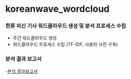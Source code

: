 # koreanwave_wordcloud
### 한류 외신 기사 워드클라우드 생성 및 분석 프로세스 수립

- 주간 워드클라우드 생성
- 워드클라우드 프로세스 수립 (TF-IDF, 사용자 사전 구축)

### 분석 결과 보고서
-[분석 결과보고서](https://github.com/seongju0705/koreanwave_wordcloud/blob/main/%ED%95%9C%EB%A5%98%20%EB%8D%B0%EC%9D%B4%ED%84%B0%20%EC%82%AC%EC%A0%84%20%EA%B5%AC%EC%B6%95%20%EB%B0%8F%20%EB%B6%84%EC%84%9D%20%ED%94%84%EB%A1%9C%EC%84%B8%EC%8A%A4%20%EC%88%98%EB%A6%BD.pdf)
